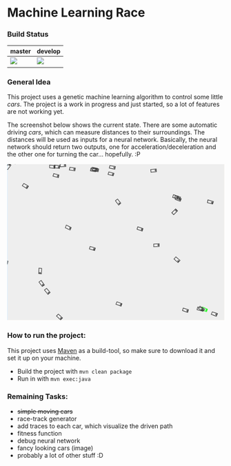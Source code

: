 # Machine Learning Race

### Build Status

| master | develop |
|--------|---------|
| ![](https://travis-ci.com/Thommynator/MachineLearningRace.svg?branch=master) | ![](https://travis-ci.com/Thommynator/MachineLearningRace.svg?branch=develop) |

### General Idea
This project uses a genetic machine learning algorithm to control some
little _cars_. The project is a work in progress and just started, so
a lot of features are not working yet.

The screenshot below shows the current state. There are some automatic
driving _cars_, which can measure distances to their
surroundings. The distances will be used as inputs for a neural network.
Basically, the neural network should return two outputs, one for
acceleration/deceleration and the other one for turning the car...
hopefully. :P

![](src/main/resources/demo.png)

### How to run the project:
This project uses [Maven](http://maven.apache.org/) as a build-tool, so
make sure to download it and set it up on your machine.
* Build the project with `mvn clean package`
* Run in with `mvn exec:java`

### Remaining Tasks:

* ~~simple moving cars~~
* race-track generator
* add traces to each car, which visualize the driven path
* fitness function
* debug neural network
* fancy looking cars (image)
* probably a lot of other stuff :D

